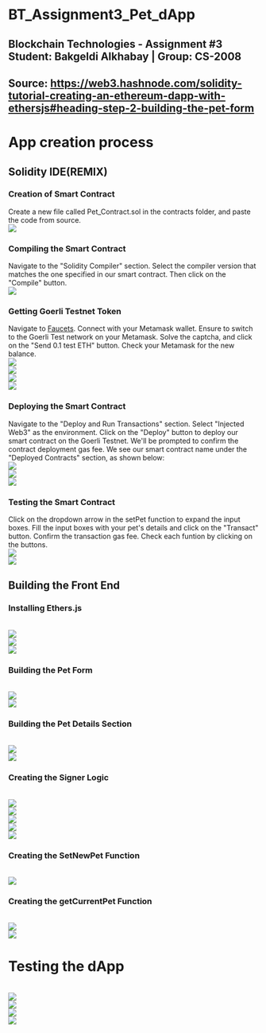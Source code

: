 # BT_Assignment3_Pet_dApp

## Blockchain Technologies - Assignment #3 Student: Bakgeldi Alkhabay | Group: CS-2008
## Source: https://web3.hashnode.com/solidity-tutorial-creating-an-ethereum-dapp-with-ethersjs#heading-step-2-building-the-pet-form

# App creation process

## Solidity IDE(REMIX)

### Creation of Smart Contract
Сreate a new file called Pet_Contract.sol in the contracts folder, and paste the code from source.
<br><img src="images/2.png">

### Compiling the Smart Contract
Navigate to the "Solidity Compiler" section. Select the compiler version that matches the one specified in our smart contract. Then click on the "Compile" button.
<br><img src="images/1.png">

### Getting Goerli Testnet Token
Navigate to <a href='faucets.chain.link'>Faucets</a>. Connect with your Metamask wallet. Ensure to switch to the Goerli Test network on your Metamask. Solve the captcha, and click on the "Send 0.1 test ETH" button. Check your Metamask for the new balance.
<br><img src="images/3.png">
<br><img src="images/4.png">
<br><img src="images/5.png">
<br><img src="images/6.png">

### Deploying the Smart Contract
Navigate to the "Deploy and Run Transactions" section. Select "Injected Web3" as the environment. Click on the "Deploy" button to deploy our smart contract on the Goerli Testnet. We'll be prompted to confirm the contract deployment gas fee. We see our smart contract name under the "Deployed Contracts" section, as shown below:
<br><img src="images/7.png">
<br><img src="images/8.png">
<br><img src="images/9.png">

### Testing the Smart Contract
Click on the dropdown arrow in the setPet function to expand the input boxes. Fill the input boxes with your pet's details and click on the "Transact" button. Confirm the transaction gas fee. Check each funtion by clicking on the buttons.
<br><img src="images/10.png">
<br><img src="images/11.png">

## Building the Front End

### Installing Ethers.js
<br><img src="images/12.png">
<br><img src="images/13.png">
<br><img src="images/14.png">

### Building the Pet Form
<br><img src="images/15.png">
<br><img src="images/16.png">

### Building the Pet Details Section
<br><img src="images/17.png">
<br><img src="images/18.png">

### Creating the Signer Logic
<br><img src="images/19.png">
<br><img src="images/20.png">
<br><img src="images/21.png">
<br><img src="images/22.png">
<br><img src="images/23.png">

### Creating the SetNewPet Function
<br><img src="images/24.png">

### Creating the getCurrentPet Function
<br><img src="images/25.png">
<br><img src="images/26.png">

# Testing the dApp
<br><img src="images/27.png">
<br><img src="images/28.png">
<br><img src="images/29.png">
<br><img src="images/30.png">
